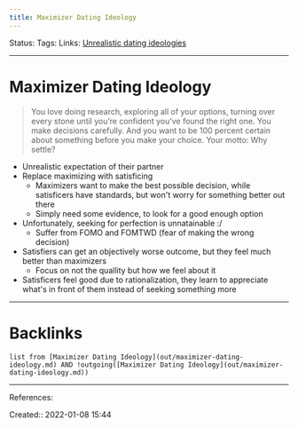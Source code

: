 ```yaml
---
title: Maximizer Dating Ideology
---
```

Status: 
Tags: 
Links: [Unrealistic dating ideologies](out/unrealistic-dating-ideologies.md)
___
# Maximizer Dating Ideology
> You love doing research, exploring all of your options, turning over every stone until you’re confident you’ve found the right one. You make decisions carefully. And you want to be 100 percent certain about something before you make your choice. Your motto: Why settle?
- Unrealistic expectation of their partner
- Replace maximizing with satisficing
	- Maximizers want to make the best possible decision, while satisficers have standards, but won't worry for something better out there
	- Simply need some evidence, to look for a good enough option
- Unfortunately, seeking for perfection is unnatainable :/
	- Suffer from FOMO and FOMTWD (fear of making the wrong decision)
- Satisfiers can get an objectively worse outcome, but they feel much better than maximizers 
	- Focus on not the quallity but how we feel about it
- Satisficers feel good due to rationalization, they learn to appreciate what's in front of them instead of seeking something more
___
# Backlinks
```dataview
list from [Maximizer Dating Ideology](out/maximizer-dating-ideology.md) AND !outgoing([Maximizer Dating Ideology](out/maximizer-dating-ideology.md))
```
___
References:

Created:: 2022-01-08 15:44
